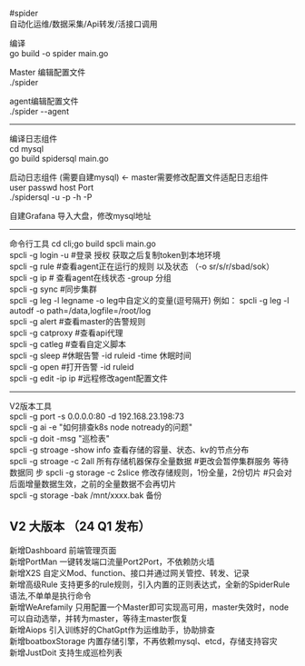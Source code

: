 #spider  
自动化运维/数据采集/Api转发/活接口调用  


编译  
go build -o spider main.go  

Master 编辑配置文件  
./spider   


agent编辑配置文件  
./spider --agent   


----------------------------------------------
编译日志组件  
cd  mysql  
go build spidersql main.go  

启动日志组件 (需要自建mysql)  <- master需要修改配置文件适配日志组件  
user passwd host Port  
./spidersql -u -p -h  -P  



自建Grafana 导入大盘，修改mysql地址  


---------------------------------------------------------
命令行工具 
cd cli;go build spcli main.go  
spcli -g login -u  #登录 授权 获取之后复制token到本地环境  
spcli -g rule  #查看agent正在运行的规则 以及状态 （-o sr/s/r/sbad/sok）  
spcli -g ip    # 查看agent在线状态   -group 分组  
spcli -g sync #同步集群  
spcli -g leg -l legname -o leg中自定义的变量(逗号隔开) 例如： spcli -g leg -l autodf -o path=/data,logfile=/root/log  
spcli -g alert #查看master的告警规则  
spcli -g catproxy #查看api代理  
spcli -g catleg  #查看自定义脚本  
spcli -g sleep  #休眠告警 -id ruleid -time 休眠时间  
spcli -g open  #打开告警 -id ruleid  
spcli -g edit -ip ip #远程修改agent配置文件

---------------------------------------------------------
V2版本工具  
spcli -g port -s 0.0.0.0:80 -d 192.168.23.198:73  
spcli -g ai -e "如何排查k8s node notready的问题"    
spcli -g doit -msg "巡检表"                                                                                                                                                                                                     
spcli -g stroage -show info  查看存储的容量、状态、kv的节点分布  
spcli -g stroage -c 2all    所有存储机器保存全量数据            #更改会暂停集群服务 等待数据同  步
spcli -g storage -c 2slice  修改存储规则，1份全量，2份切片    #只会对后面增量数据生效，之前的全量数据不会再切片  
spcli -g storage -bak /mnt/xxxx.bak  备份  



V2 大版本  （24 Q1 发布）
---------------------------------------------------------
新增Dashboard                前端管理页面  
新增PortMan                  一键转发端口流量Port2Port，不依赖防火墙  
新增X2S                      自定义Mod、function、接口并通过网关管控、转发、记录  
新增高级Rule                  支持更多的rule规则，引入内置的正则表达式，全新的SpiderRule语法,不单单是执行命令  
新增WeArefamily              只用配置一个Master即可实现高可用，master失效时，node可以自动选举，并转为master，等待主master恢复  
新增Aiops                    引入训练好的ChatGpt作为运维助手，协助排查  
新增boatboxStorage           内置存储引擎，不再依赖mysql、etcd，存储支持容灾  
新增JustDoit                 支持生成巡检列表  











